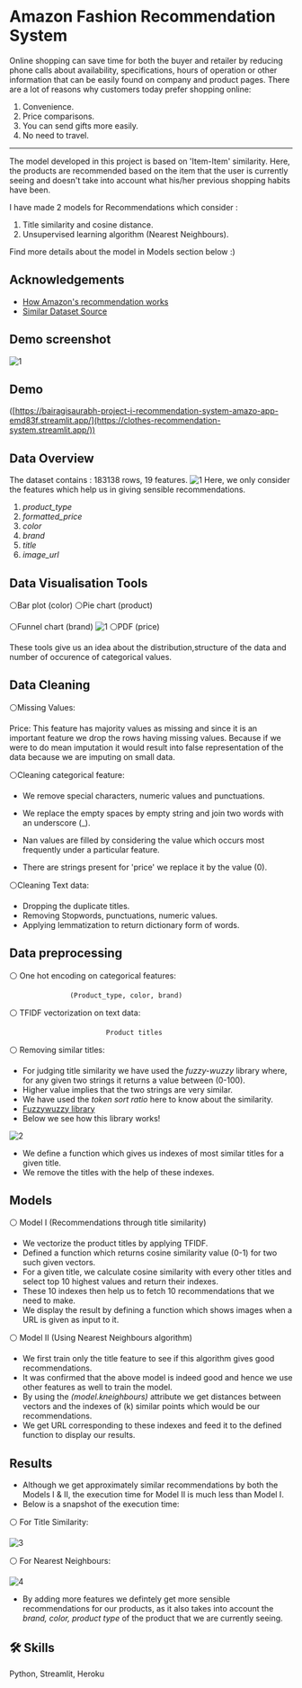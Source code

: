 
# Amazon Fashion Recommendation System

Online shopping can save time for both the buyer and retailer by reducing phone calls about availability, specifications, hours of operation or other information that can be easily found on company and product pages. There are a lot of reasons why customers today prefer shopping online: 

1) Convenience.
2) Price comparisons.
3) You can send gifts more easily.
4) No need to travel.

---

The model developed in this project is based on 'Item-Item' similarity. Here, the products are recommended
based on the item that the user is currently seeing and doesn't take into account what his/her previous shopping habits have been.

I have made 2 models for Recommendations which consider :
1) Title similarity and cosine distance.
2) Unsupervised learning algorithm (Nearest Neighbours).

Find more details about the model in Models section below :)




## Acknowledgements

 - [How Amazon's recommendation works](https://recostream.com/blog/amazon-recommendation-system)
 - [Similar Dataset Source](http://jmcauley.ucsd.edu/data/amazon/)



## Demo screenshot

![1](demo1.PNG)



## Demo

([https://bairagisaurabh-project-i-recommendation-system-amazo-app-emd83f.streamlit.app/](https://clothes-recommendation-system.streamlit.app/))




## Data Overview

The dataset contains : 183138 rows, 19 features.
![1](data1.PNG)
Here, we only consider the features which help us in giving sensible recommendations.

1) _product_type_ 
2) _formatted_price_
3) _color_
4) _brand_ 
5) _title_
6) _image_url_



## Data Visualisation Tools

⚪Bar plot (color)
⚪Pie chart (product)

⚪Funnel chart (brand)
![1](funnel.PNG)
⚪PDF (price)

These tools give us an idea about the distribution,structure of the data and number of occurence of categorical values.
  
## Data Cleaning

⚪Missing Values: 

Price: This feature has majority values as missing and since it is an important
feature we drop the rows having missing values. Because if we were to do mean imputation it would result into
false representation of the data because we are imputing on small data.

⚪Cleaning categorical feature:

- We remove special characters, numeric values and punctuations.

- We replace the empty spaces by empty string and join two words with an underscore (_).
- Nan values are filled by considering the value which occurs most frequently under a particular feature.
- There are strings present for 'price' we replace it by the value (0).


⚪Cleaning Text data:

- Dropping the duplicate titles.
- Removing Stopwords, punctuations, numeric values.
- Applying lemmatization to return dictionary form of words.


## Data preprocessing

⚪ One hot encoding on categorical features:

                   (Product_type, color, brand)

⚪ TFIDF vectorization on text data:

                            Product titles

⚪ Removing similar titles:

- For judging title similarity we have used the *fuzzy-wuzzy* library where, for any given two strings it returns a value between (0-100). 
- Higher value implies that the two strings are very similar. 
- We have used the *token sort ratio* here to know about the similarity.
- [Fuzzywuzzy library](https://www.geeksforgeeks.org/fuzzywuzzy-python-library/)
- Below we see how this library works!

![2](titlesim.PNG)

- We define a function which gives us indexes of most similar titles for a given title.
- We remove the titles with the help of these indexes.



## Models

⚪ Model I (Recommendations through title similarity)

- We vectorize the product titles by applying TFIDF.
- Defined a function which returns cosine similarity value (0-1) for two such given vectors.
- For a given title, we calculate cosine similarity with every other titles and select top 10 highest values and return their indexes.
- These 10 indexes then help us to fetch 10 recommendations that we need to make.
- We display the result by defining  a function which shows images when a URL is given as input to it.

⚪ Model II (Using Nearest Neighbours algorithm)

- We first train only the title feature to see if this algorithm gives good recommendations.
- It was confirmed that the above model is indeed good and hence we use other features as well to train the model.
- By using the *(model.kneighbours)* attribute we get distances between vectors and the indexes of (k) similar points which would be our recommendations.
- We get URL corresponding to these indexes and feed it to the defined function to display our results.

## Results

- Although we get approximately similar recommendations by both the Models I & II, the execution time for Model II is much less than Model I.
- Below is a snapshot of the execution time: 

⚪ For Title Similarity:

![3](time1.PNG)

⚪ For Nearest Neighbours:

![4](time2.PNG)

- By adding more features we defintely get more sensible recommendations for our products, as it also takes into account the *brand, color, product type* of the product that we are currently seeing.
## 🛠 Skills
Python, Streamlit, Heroku

